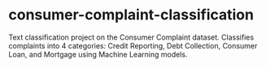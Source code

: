 # consumer-complaint-classification
Text classification project on the Consumer Complaint dataset. Classifies complaints into 4 categories: Credit Reporting, Debt Collection, Consumer Loan, and Mortgage using Machine Learning models.
